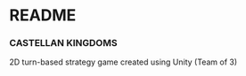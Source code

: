 # README #


### CASTELLAN KINGDOMS ###

2D turn-based strategy game created using Unity (Team of 3)